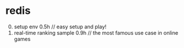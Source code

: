 # redis

0. setup env 0.5h // easy setup and play!
1. real-time ranking sample 0.9h // the most famous use case in online games